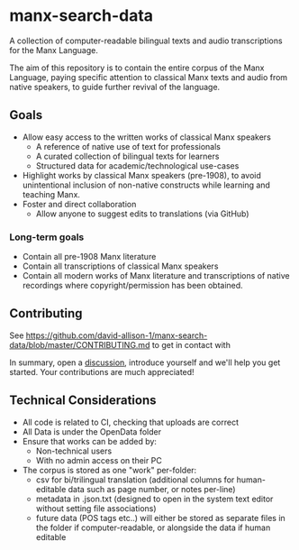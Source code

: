 # manx-search-data

A collection of computer-readable bilingual texts and audio transcriptions for the Manx Language. 

The aim of this repository is to contain the entire corpus of the Manx Language, paying specific attention to classical Manx texts and audio from native speakers, to guide further revival of the language.

## Goals

* Allow easy access to the written works of classical Manx speakers
  * A reference of native use of text for professionals
  * A curated collection of bilingual texts for learners
  * Structured data for academic/technological use-cases
* Highlight works by classical Manx speakers (pre-1908), to avoid unintentional inclusion of non-native constructs while learning and teaching Manx.
* Foster and direct collaboration 
  * Allow anyone to suggest edits to translations (via GitHub)

### Long-term goals

* Contain all pre-1908 Manx literature 
* Contain all transcriptions of classical Manx speakers
* Contain all modern works of Manx literature and transcriptions of native recordings where copyright/permission has been obtained.

## Contributing

See https://github.com/david-allison-1/manx-search-data/blob/master/CONTRIBUTING.md to get in contact with 

In summary, open a [discussion](https://github.com/david-allison-1/manx-search-data/discussions), introduce yourself and we'll help you get started. Your contributions are much appreciated!

## Technical Considerations

* All code is related to CI, checking that uploads are correct
* All Data is under the OpenData folder
* Ensure that works can be added by:
   * Non-technical users
   * With no admin access on their PC
* The corpus is stored as one "work" per-folder: 
    * csv for bi/trilingual translation (additional columns for human-editable data such as page number, or notes per-line)
    * metadata in .json.txt (designed to open in the system text editor without setting file associations)
    * future data (POS tags etc..) will either be stored as separate files in the folder if computer-readable, or alongside the data if human editable
